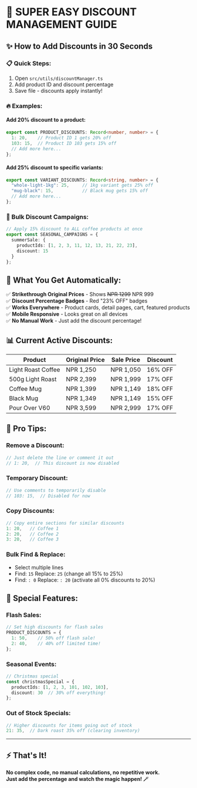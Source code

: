 # 🎯 SUPER EASY DISCOUNT MANAGEMENT GUIDE

## ✨ How to Add Discounts in 30 Seconds

### 📋 Quick Steps:
1. Open `src/utils/discountManager.ts`
2. Add product ID and discount percentage
3. Save file - discounts apply instantly!

### 🔥 Examples:

#### Add 20% discount to a product:
```typescript
export const PRODUCT_DISCOUNTS: Record<number, number> = {
  1: 20,    // Product ID 1 gets 20% off
  103: 15,  // Product ID 103 gets 15% off
  // Add more here...
};
```

#### Add 25% discount to specific variants:
```typescript
export const VARIANT_DISCOUNTS: Record<string, number> = {
  "whole-light-1kg": 25,     // 1kg variant gets 25% off
  "mug-black": 15,           // Black mug gets 15% off
  // Add more here...
};
```

### 🎨 Bulk Discount Campaigns:
```typescript
// Apply 15% discount to ALL coffee products at once
export const SEASONAL_CAMPAIGNS = {
  summerSale: {
    productIds: [1, 2, 3, 11, 12, 13, 21, 22, 23],
    discount: 15
  }
};
```

## 🚀 What You Get Automatically:

✅ **Strikethrough Original Prices** - Shows ~~NPR 1299~~ NPR 999  
✅ **Discount Percentage Badges** - Red "23% OFF" badges  
✅ **Works Everywhere** - Product cards, detail pages, cart, featured products  
✅ **Mobile Responsive** - Looks great on all devices  
✅ **No Manual Work** - Just add the discount percentage!  

## 📊 Current Active Discounts:

| Product | Original Price | Sale Price | Discount |
|---------|----------------|------------|----------|
| Light Roast Coffee | NPR 1,250 | NPR 1,050 | 16% OFF |
| 500g Light Roast | NPR 2,399 | NPR 1,999 | 17% OFF |
| Coffee Mug | NPR 1,399 | NPR 1,149 | 18% OFF |
| Black Mug | NPR 1,349 | NPR 1,149 | 15% OFF |
| Pour Over V60 | NPR 3,599 | NPR 2,999 | 17% OFF |

## 🎯 Pro Tips:

### Remove a Discount:
```typescript
// Just delete the line or comment it out
// 1: 20,  // This discount is now disabled
```

### Temporary Discount:
```typescript
// Use comments to temporarily disable
// 103: 15,  // Disabled for now
```

### Copy Discounts:
```typescript
// Copy entire sections for similar discounts
1: 20,   // Coffee 1
2: 20,   // Coffee 2  
3: 20,   // Coffee 3
```

### Bulk Find & Replace:
- Select multiple lines
- Find: `15` Replace: `25` (change all 15% to 25%)
- Find: `: 0` Replace: `: 20` (activate all 0% discounts to 20%)

## 🎪 Special Features:

### Flash Sales:
```typescript
// Set high discounts for flash sales
PRODUCT_DISCOUNTS = {
  1: 50,    // 50% off flash sale!
  2: 40,    // 40% off limited time!
};
```

### Seasonal Events:
```typescript
// Christmas special
const christmasSpecial = {
  productIds: [1, 2, 3, 101, 102, 103],
  discount: 30  // 30% off everything!
};
```

### Out of Stock Specials:
```typescript
// Higher discounts for items going out of stock
21: 35,  // Dark roast 35% off (clearing inventory)
```

---

## ⚡ That's It! 

**No complex code, no manual calculations, no repetitive work.**  
**Just add the percentage and watch the magic happen! 🪄**
